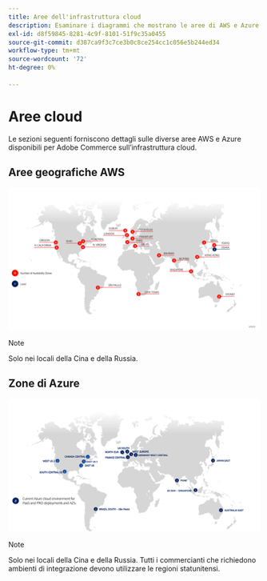 ```yaml
---
title: Aree dell'infrastruttura cloud
description: Esaminare i diagrammi che mostrano le aree di AWS e Azure disponibili per Adobe Commerce.
exl-id: d8f59845-8281-4c9f-8101-51f9c35a0455
source-git-commit: d387ca9f3c7ce3b0c8ce254cc1c056e5b244ed34
workflow-type: tm+mt
source-wordcount: '72'
ht-degree: 0%

---
```


# Aree cloud

Le sezioni seguenti forniscono dettagli sulle diverse aree AWS e Azure disponibili per Adobe Commerce sull’infrastruttura cloud.

## Aree geografiche AWS

![Diagramma che mostra le aree di AWS](../../../assets/playbooks/aws-regions.png)

>[!NOTE]
>
> Solo nei locali della Cina e della Russia.

## Zone di Azure

![Diagramma che mostra le aree di Azure](../../../assets/playbooks/azure-regions.png)

>[!NOTE]
>
> Solo nei locali della Cina e della Russia. Tutti i commercianti che richiedono ambienti di integrazione devono utilizzare le regioni statunitensi.
